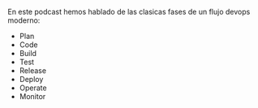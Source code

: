 <!-- 

layout : post
title : Las fases del devops actual
description : Primer post acerca de las clasicas fases del devops actual
category : devops
tags : devops
comments : true 
author : JRichardsz & Bitmanuc
thumbnail_image_url: https://github.com/infinite-devops/infinite-devops.github.io/assets/3322836/aab5447c-e744-4566-bbbb-9b2b88b212cb
datetime : "2024-03-26"
duration: 0:30:20
sound: 
    type : vocaroo_url
    value : https://vocaroo.com/embed/1eeVr82U6LCK?autoplay=0
    language: es

-->

En este podcast hemos hablado de las clasicas fases de un flujo devops moderno:

- Plan
- Code
- Build
- Test
- Release
- Deploy
- Operate
- Monitor